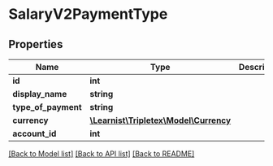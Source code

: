 # SalaryV2PaymentType

## Properties
Name | Type | Description | Notes
------------ | ------------- | ------------- | -------------
**id** | **int** |  | [optional] 
**display_name** | **string** |  | [optional] 
**type_of_payment** | **string** |  | [optional] 
**currency** | [**\Learnist\Tripletex\Model\Currency**](Currency.md) |  | [optional] 
**account_id** | **int** |  | [optional] 

[[Back to Model list]](../../README.md#documentation-for-models) [[Back to API list]](../../README.md#documentation-for-api-endpoints) [[Back to README]](../../README.md)


